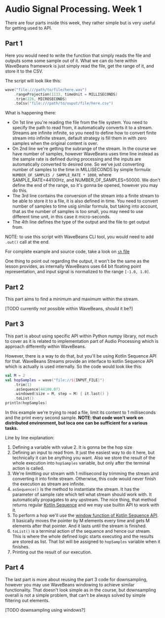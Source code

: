 Audio Signal Processing. Week 1
============

There are four parts inside this week, they rather simple but is very useful for getting used to API.

Part 1
-----------

Here you would need to write the function that simply reads the file and outputs some some sample out of it. What we can do here within WaveBeans framework is just simply read the file, get the range of it, and store it to the CSV. 

The script will look like this:

```kotlin
wave("file:///path/to/file/here.wav")
    .rangeProjection(1133, timeUnit = MILLISECONDS)
    .trim(226, MICROSECONDS)
    .toCsv("file:///path/to/ouput/file/here.csv")
```

What is happening there:
* On 1st line you're reading the file from the file system. You need to specify the path to read from, it automatically converts it to a stream. Streams are infinite infinite, so you need to define how to convert finite stream into infinite stream, default strategy is fill them in with zero samples when the original content is over.
* On 2nd line we're getting the subrange of the stream. In the course we have number of samples, however WaveBeans uses time line instead as the sample rate is defined during processing and the inputs are automatically converted to desired one. So we've just converting number of samples to the time in MILLISECONDS by simple formula: `NUMBER_OF_SAMPLES / SAMPLE_RATE * 1000`, where SAMPLE_RATE=44100Hz, and NUMBER_OF_SAMPLES=50000. We don't define the end of the range, so it's gonna be opened, however you may do this.
* The 3rd line contains the conversion of the stream into a finite stream to be able to store it to a file, it is also defined in time. You need to convert number of samples to time usig similar formula, but taking into account, that as the number of samples is too small, you may need to use different time unit, in this case it micro-seconds.
* The 4th line defines the type of the output and the file to get output from.

NOTE: to use this script with WaveBeans CLI tool, you would need to add `.out()` call at the end.

For complete example and source code, take a look on [`sh` file](part1.sh)

One thing to point out regarding the output, it won't be the same as the lesson provides, as internally WaveBeans uses 64 bit floating point representation, and input signal is normalized to the range `[-1.0, 1.0]`.

Part 2
------------

This part aims to find a minimum and maximum within the stream.

[TODO currently not possible within WaveBeans, should it be?]

Part 3
------------

This part is about using specific API within Python numpy library, not much to cover as it is related to implementation part of Audio Processing which is approach differently within WaveBeans.

However, there is a way to do that, but you'll be using Kotlin Sequence API for that. WaveBeans Streams provide an interface to kotlin Sequence API which is actually is used internally. So the code would look like this:

```kotlin
val M = 2
val hopSamples = wave("file://${INPUT_FILE}")
    .trim(1)
    .asSequence(44100.0f)
    .windowed(size = M, step = M) { it.last() }
    .toList()
println(hopSamples)
```

In this example we're trying to read a file, limit its content to 1 milliseconds and the print every second sample. **NOTE: that code won't work on distributed environment, but loca one can be sufficient for a various tasks.**

Line by line explanation:

1. Defining a variable with value 2. It is gonna be the hop size
2. Defining an input to read from. It just the easiest way to do it here, but technically it can be anything you want. Also we store the result of the whole execution into `hopSamples` variable, but only after the terminal action is called.
3. We're limitting our stream with 1 millisecond by trimming the stream and converting it into finite stream. Otherwise, this code would never finish the execution as stream are infinite.
4. `asSequence()` is the method to instantiate the stream. It has the parameter of sample rate which tell what stream should work with. It automatically propagates to any upstream. The nice thing, that method returns regular [Kotlin Sequence](https://kotlinlang.org/docs/reference/sequences.html) and we may use builtin API to work with it.
5. To perform a hop we'll use the [window function of Kotlin Sequence API](https://kotlinlang.org/api/latest/jvm/stdlib/kotlin.collections/windowed.html). It basically moves the pointer by M elements every time and gets M elements after that pointer. And it lasts until the stream is finished.
6. `toList()` is a terminal action of the sequence and hence our stream. This is where the whole defined logic starts executing and the results are stored as list. That list will be assigned to `hopSamples` variable when it finishes.
7. Printing out the result of our execution.

Part 4
------------

The last part is more about reusing the part 3 code for downsampling, however you may use WaveBeans windowing to achieve similar functionality. That doesn't look simple as in the course, but downsampling overall is not a simple problem, that can't be always solved by simple filtering out elements.

[TODO downsampling using windows?]